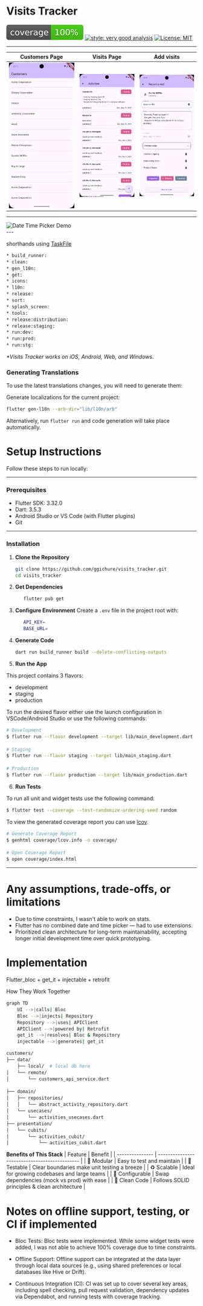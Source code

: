 # Visits Tracker

![coverage][coverage_badge]
[![style: very good analysis][very_good_analysis_badge]][very_good_analysis_link]
[![License: MIT][license_badge]][license_link]


---

| Customers Page      |  Visits Page     | Add visits      |
|--------------------|--------------------|------------------|
| ![Customers Page](./screenshots/2.png) | ![ Activities Page](./screenshots/1.png) | ![Add Activities](./screenshots/3.png) |

---

<img src="./screenshots/date_time.gif" alt="Date Time Picker Demo" />
<br>
---

shorthands using [TaskFile](https://taskfile.dev/)
```sh
* build_runner:               
* clean:                      
* gen_l10n:                   
* get:                        
* icons:                      
* l10n:                       
* release:                    
* sort:                       
* splash_screen:              
* tools:                      
* release:distribution:       
* release:staging:            
* run:dev:                    
* run:prod:                   
* run:stg:   

```

_\*Visits Tracker works on iOS, Android, Web, and Windows._


### Generating Translations

To use the latest translations changes, you will need to generate them:

Generate localizations for the current project:

```sh
flutter gen-l10n --arb-dir="lib/l10n/arb"
```

Alternatively, run `flutter run` and code generation will take place automatically.





# Setup Instructions

Follow these steps to run locally:

---

### Prerequisites
- Flutter SDK: 3.32.0  
- Dart: 3.5.3  
- Android Studio or VS Code (with Flutter plugins)  
- Git  

---

### Installation

1. **Clone the Repository**  
   ```bash
   git clone https://github.com/ggichure/visits_tracker.git
   cd visits_tracker
    ```

2. **Get Dependencies**  
   ``` sh
      flutter pub get
   ```

3. **Configure Environment**
   Create a `.env` file in the project root with:

   ``` sh
      API_KEY=
      BASE_URL=

   ```

4. **Generate Code**

   ```bash
   dart run build_runner build --delete-conflicting-outputs
   ```

5. **Run the App**

  This project contains 3 flavors:

- development
- staging
- production

To run the desired flavor either use the launch configuration in VSCode/Android Studio or use the following commands:

```sh
# Development
$ flutter run --flavor development --target lib/main_development.dart

# Staging
$ flutter run --flavor staging --target lib/main_staging.dart

# Production
$ flutter run --flavor production --target lib/main_production.dart
```

6. **Run Tests**

  
To run all unit and widget tests use the following command:

```sh
$ flutter test --coverage --test-randomize-ordering-seed random
```

To view the generated coverage report you can use [lcov](https://github.com/linux-test-project/lcov).

```sh
# Generate Coverage Report
$ genhtml coverage/lcov.info -o coverage/

# Open Coverage Report
$ open coverage/index.html
```


---




# Any assumptions, trade-offs, or limitations

- Due to time constraints, I wasn't able to work on stats.
 - Flutter has no combined date and time picker — had to use extensions.
 - Prioritized clean architecture for long-term maintainability, accepting longer initial development time over quick prototyping.




# Implementation
Flutter_bloc + get_it + injectable + retrofit 

 How They Work Together

```sh
graph TD
    UI -->|calls| Bloc
    Bloc -->|injects| Repository
    Repository -->|uses| APIClient
    APIClient -->|powered by| Retrofit
    get_it -->|resolves| Bloc & Repository
    injectable -->|generates| get_it 

```

```sh
customers/
├── data/
    ├── local/  # local db here 
│   └── remote/
│       └── customers_api_service.dart  

├── domain/
│   ├── repositories/
│   │   └── abstract_activity_repository.dart 
│   └── usecases/
│       └── activities_usecases.dart         
├── presentation/
│   └── cubits/
│       └── activities_cubit/
│           └── activities_cubit.dart         

```

 **Benefits of This Stack**
| Feature         | Benefit                                       |
| --------------- | --------------------------------------------- |
| 🧩 Modular      | Easy to test and maintain                     |
| 🧪 Testable     | Clear boundaries make unit testing a breeze   |
| ♻️ Scalable     | Ideal for growing codebases and large teams   |
| 🔧 Configurable | Swap dependencies (mock vs prod) with ease    |
| 🧠 Clean Code   | Follows SOLID principles & clean architecture |


# Notes on offline support, testing, or CI if implemented
 

   - Bloc Tests: Bloc tests were implemented. While some widget tests were added, I was not able to achieve 100% coverage due to time constraints.

   - Offline Support: Offline support can be integrated at the data layer through local data sources (e.g., using shared preferences or local databases like Hive or Drift).

  -  Continuous Integration (CI): CI was set up to cover several key areas, including spell checking, pull request validation, dependency updates via Dependabot, and running tests with coverage tracking.


[coverage_badge]: coverage_badge.svg
[flutter_localizations_link]: https://api.flutter.dev/flutter/flutter_localizations/flutter_localizations-library.html
[internationalization_link]: https://flutter.dev/docs/development/accessibility-and-localization/internationalization
[license_badge]: https://img.shields.io/badge/license-MIT-blue.svg
[license_link]: https://opensource.org/licenses/MIT
[very_good_analysis_badge]: https://img.shields.io/badge/style-very_good_analysis-B22C89.svg
[very_good_analysis_link]: https://pub.dev/packages/very_good_analysis
[very_good_cli_link]: https://github.com/VeryGoodOpenSource/very_good_cli
